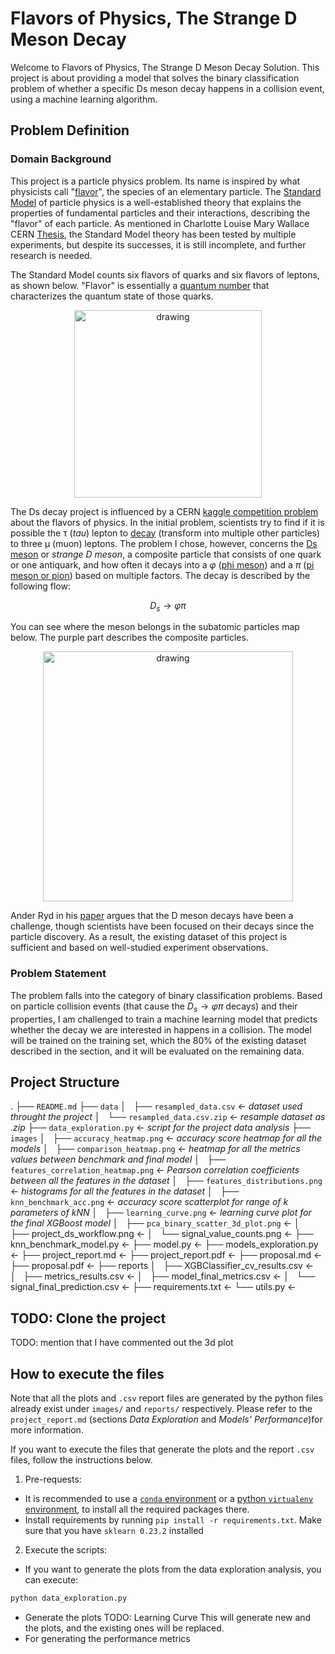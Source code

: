 <script src="https://cdn.mathjax.org/mathjax/latest/MathJax.js?config=TeX-AMS-MML_HTMLorMML" type="text/javascript"></script>
<script type="text/x-mathjax-config">
    MathJax.Hub.Config({
        tex2jax: {
            skipTags: ['script', 'noscript', 'style', 'textarea', 'pre'],
            displayMath: [['$$','$$']],
            inlineMath: [['$','$']],
        },
    });
</script>

# Flavors of Physics, The Strange D Meson Decay
Welcome to Flavors of Physics, The Strange D Meson Decay Solution. This project is about providing a model that solves the binary classification problem of whether a specific Ds meson decay happens in a collision event, using a machine learning algorithm.

## Problem Definition
### Domain Background

This project is a particle physics problem. Its name is inspired by what physicists call "[flavor](https://en.wikipedia.org/wiki/Flavour_(particle_physics))", the species of an elementary particle. The  [Standard Model](https://en.wikipedia.org/wiki/Standard_Model) of particle physics is a well-established theory that explains the properties of fundamental particles and their interactions, describing the "flavor" of each particle. As mentioned in Charlotte Louise Mary Wallace CERN [Thesis](https://cds.cern.ch/record/2196092/files/CERN-THESIS-2016-064.pdf), the Standard Model theory has been tested by multiple experiments, but despite its successes, it is still incomplete, and further research is needed. 

The Standard Model counts six flavors of quarks and six flavors of leptons, as shown below. "Flavor" is essentially a [quantum number](https://en.wikipedia.org/wiki/Flavour_(particle_physics)#Quantum_numbers) that characterizes the quantum state of those quarks.

<div align="center">
<img src="https://upload.wikimedia.org/wikipedia/commons/thumb/0/00/Standard_Model_of_Elementary_Particles.svg/1024px-Standard_Model_of_Elementary_Particles.svg.png" alt="drawing" width="300"/>
</div>

 The Ds decay project is influenced by a CERN [kaggle competition problem](https://www.kaggle.com/c/flavours-of-physics/overview/description) about the flavors of physics. In the initial problem, scientists try to find if it is possible the τ (*tau*) lepton to [decay](https://en.wikipedia.org/wiki/Particle_decay) (transform into multiple other particles) to three μ (muon) leptons. The problem I chose, however, concerns the [Ds meson](https://en.wikipedia.org/wiki/D_meson) or *strange D meson*, a composite particle that consists of one quark or one antiquark, and how often it decays into a *φ* ([phi meson](https://en.wikipedia.org/wiki/Phi_meson)) and a *π* ([pi meson or pion](https://en.wikipedia.org/wiki/Pion)) based on multiple factors. The decay is described by the following flow:

$$D_s \to φπ$$

You can see where the meson belongs in the subatomic particles map below. The purple part describes the composite particles.

<div align="center">
<img src="https://upload.wikimedia.org/wikipedia/commons/thumb/7/7f/Particle_overview.svg/1920px-Particle_overview.svg.png" alt="drawing" width="400"/>
</div>

Ander Ryd in his [paper](https://wiki.classe.cornell.edu/pub/People/AndersRyd/DHadRMP.pdf) argues that the D meson decays have been a challenge, though scientists have been focused on their decays since the particle discovery. As a result, the existing dataset of this project is sufficient and based on well-studied experiment observations.


### Problem Statement

The problem falls into the category of binary classification problems. Based on particle collision events (that cause the $D_s \to φπ$ decays) and their properties, I am challenged to train a machine learning model that predicts whether the decay we are interested in happens in a collision. The model will be trained on the training set, which the 80% of the existing dataset described in the section, and it will be evaluated on the remaining data.


## Project Structure
.
├── `README.md`
├── `data`
│   ├── `resampled_data.csv` &larr; *dataset used throught the project* 
│   └── `resampled_data.csv.zip` &larr; *resample dataset as .zip*
├── `data_exploration.py` &larr; *script for the project data analysis*
├── `images`
│   ├── `accuracy_heatmap.png` &larr; *accuracy score heatmap for all the models*
│   ├── `comparison_heatmap.png` &larr; *heatmap for all the metrics values between benchmark and final model*
│   ├── `features_correlation_heatmap.png` &larr; *Pearson correlation coefficients between all the features in the dataset*
│   ├── `features_distributions.png` &larr; *histograms for all the features in the dataset*
│   ├── `knn_benchmark_acc.png` &larr; *accuracy score scatterplot for range of k parameters of kNN*
│   ├── `learning_curve.png` &larr; *learning curve plot for the final XGBoost model*
│   ├── `pca_binary_scatter_3d_plot.png` &larr;
│   ├── project_ds_workflow.png &larr;
│   └── signal_value_counts.png &larr;
├── knn_benchmark_model.py &larr;
├── model.py &larr;
├── models_exploration.py &larr;
├── project_report.md &larr;
├── project_report.pdf &larr;
├── proposal.md &larr;
├── proposal.pdf &larr;
├── reports
│   ├── XGBClassifier_cv_results.csv &larr;
│   ├── metrics_results.csv &larr;
│   ├── model_final_metrics.csv &larr;
│   └── signal_final_prediction.csv &larr;
├── requirements.txt &larr;
└── utils.py &larr;
## TODO: Clone the project
TODO: mention that I have commented out the 3d plot
## How to execute the files
Note that all the plots and `.csv` report files are generated by the python files already exist under `images/` and `reports/` respectively. Please refer to the `project_report.md` (sections *Data Exploration* and *Models' Performance*)for more information.

If you want to execute the files that generate the plots and the report `.csv` files, follow the instructions below.
1. Pre-requests:
* It is recommended to use a [`conda` environment](https://conda.io/projects/conda/en/latest/user-guide/tasks/manage-environments.html) or a [python `virtualenv` environment](https://uoa-eresearch.github.io/eresearch-cookbook/recipe/2014/11/26/python-virtual-env/), to install all the required packages there.
* Install requirements by running `pip install -r requirements.txt`. Make sure that you have `sklearn 0.23.2` installed

2. Execute the scripts:
* If you want to generate the plots from the data exploration analysis, you can execute:
```py
python data_exploration.py
```
* Generate the plots TODO: Learning Curve
This will generate new and the plots, and the existing ones will be replaced.
* For generating the performance metrics